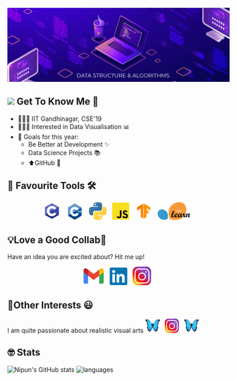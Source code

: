 [![Header](https://github.com/nipun0307/NipunM/blob/612fa4385903ca9a878a65f8c2f1ecc781385862/Artboard%201.png "Header")](https://www.linkedin.com/in/mahajan-nipun/)

## <img src="https://raw.githubusercontent.com/MartinHeinz/MartinHeinz/master/wave.gif" width="30px"> Get To Know Me 🙂
- 👨🏻‍🎓 IIT Gandhinagar, CSE'19
- 🧑🏻‍💻 Interested in Data Visualisation 📊
- 🎯 Goals for this year:
  - Be Better at Development ✨
  - Data Science Projects 📚
  - ⬆️GitHub 🧐

## 💜 Favourite Tools 🛠
<p align="center"> 
<a href=""><img height="40" src="icons/c.png"></a>&nbsp;&nbsp;
<a href=""><img height="40" src="icons/c++.png"></a>&nbsp;&nbsp;
<a href=""><img height="40" src="icons/python.png"></a>&nbsp;&nbsp;
 <a href=""><img height="40" src="icons/js.png"></a>&nbsp;&nbsp;
<a href=""><img height="40" src="icons/tf.png"></a>&nbsp;&nbsp;
<!-- <a href=""><img height="40" src="icons/pytorch.png"></a>&nbsp;&nbsp; -->
<a href=""><img height="40" src="icons/sklearn.png"></a>&nbsp;&nbsp;
<!-- <a href=""><img height="40" src="icons/flask.png"></a>&nbsp;&nbsp;
<a href=""><img height="40" src="icons/dart.png"></a>&nbsp;&nbsp;
<a href=""><img height="40" src="icons/flutter.png"></a>&nbsp;&nbsp; -->
<!-- <a href=""><img height="40" src="icons/html.png"></a>&nbsp;&nbsp; -->
<!-- <a href=""><img height="40" src="icons/css.png"></a>&nbsp;&nbsp; -->
</p>

## 💡Love a Good Collab💜
Have an idea you are excited about? Hit me up!

<p align="center"> 
<a href="mailto:mahajan.n@iitgn.ac.in"><img height="40" src="icons/gmail.png"></a>&nbsp;&nbsp;
<a href="https://www.linkedin.com/in/mahajan-nipun/"><img height="40" src="icons/LinkedIn.png"></a>&nbsp;&nbsp;
<a href="https://www.instagram.com/mahajan.nipun/"><img height="42" src="icons/insta.svg"></a>&nbsp;&nbsp;
</p>

## 🧋Other Interests 😃
I am quite passionate about realistic visual arts <a href=""><img height="33" src="icons/butterfly_e.png"></a>&nbsp;&nbsp;
  <a href="https://www.instagram.com/nipun.art/"><img height="32" src="icons/insta.svg"></a>&nbsp;&nbsp;
  <a href=""><img height="33" src="icons/butterfly_e.png"></a>&nbsp;&nbsp;


## 🤓 Stats

![Nipun's GitHub stats](https://github-readme-stats.vercel.app/api?username=nipun0307)
![languages](https://github-readme-stats.vercel.app/api/top-langs?username=nipun0307&show_icons=true&locale=en)
<!-- ![ReadMe Card](https://github-readme-stats.vercel.app/api/pin/?username=nipun0307&repo=NipunM) -->
